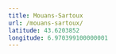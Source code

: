 ```yaml
---
title: Mouans-Sartoux
url: /mouans-sartoux/
latitude: 43.6203852
longitude: 6.970399100000001
---
```

